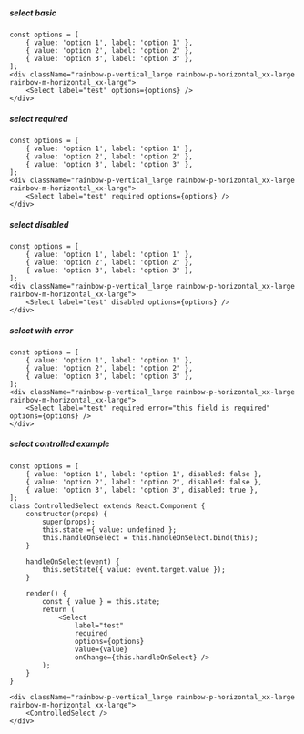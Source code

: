 ##### select basic
    const options = [
        { value: 'option 1', label: 'option 1' },
        { value: 'option 2', label: 'option 2' },
        { value: 'option 3', label: 'option 3' },
    ];
    <div className="rainbow-p-vertical_large rainbow-p-horizontal_xx-large rainbow-m-horizontal_xx-large">
        <Select label="test" options={options} />
    </div>

##### select required
    const options = [
        { value: 'option 1', label: 'option 1' },
        { value: 'option 2', label: 'option 2' },
        { value: 'option 3', label: 'option 3' },
    ];
    <div className="rainbow-p-vertical_large rainbow-p-horizontal_xx-large rainbow-m-horizontal_xx-large">
        <Select label="test" required options={options} />
    </div>

##### select disabled
    const options = [
        { value: 'option 1', label: 'option 1' },
        { value: 'option 2', label: 'option 2' },
        { value: 'option 3', label: 'option 3' },
    ];
    <div className="rainbow-p-vertical_large rainbow-p-horizontal_xx-large rainbow-m-horizontal_xx-large">
        <Select label="test" disabled options={options} />
    </div>

##### select with error
    const options = [
        { value: 'option 1', label: 'option 1' },
        { value: 'option 2', label: 'option 2' },
        { value: 'option 3', label: 'option 3' },
    ];
    <div className="rainbow-p-vertical_large rainbow-p-horizontal_xx-large rainbow-m-horizontal_xx-large">
        <Select label="test" required error="this field is required" options={options} />
    </div>

##### select controlled example
    const options = [
        { value: 'option 1', label: 'option 1', disabled: false },
        { value: 'option 2', label: 'option 2', disabled: false },
        { value: 'option 3', label: 'option 3', disabled: true },
    ];
    class ControlledSelect extends React.Component {
        constructor(props) {
            super(props);
            this.state ={ value: undefined };
            this.handleOnSelect = this.handleOnSelect.bind(this);
        }

        handleOnSelect(event) {
            this.setState({ value: event.target.value });
        }

        render() {
            const { value } = this.state;
            return (
                <Select
                    label="test"
                    required
                    options={options}
                    value={value}
                    onChange={this.handleOnSelect} />
            );
        }
    }

    <div className="rainbow-p-vertical_large rainbow-p-horizontal_xx-large rainbow-m-horizontal_xx-large">
        <ControlledSelect />
    </div>
